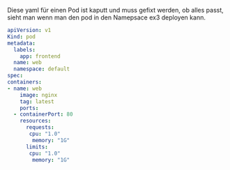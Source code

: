 Diese yaml für einen Pod ist kaputt und muss gefixt werden, ob alles passt, sieht man wenn man den pod in den Namepsace ex3 deployen kann.

```yaml
apiVersion: v1
Kind: pod
metadata:
  labels:
    app: frontend
  name: web
  namespace: default
spec:
containers:
- name: web
    image: nginx
    tag: latest
    ports:
  - containerPort: 80
    resources:
      requests:
       cpu: "1.0"
        memory: "1G"
      limits:
       cpu: "1.0"
        memory: "1G"
```